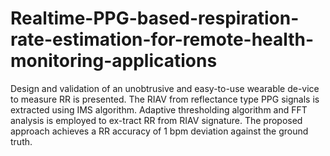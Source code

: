 # Realtime-PPG-based-respiration-rate-estimation-for-remote-health-monitoring-applications
Design and validation of an unobtrusive and easy-to-use wearable de-vice to measure RR is presented.  The RIAV from reflectance type PPG signals is extracted using IMS algorithm.  Adaptive thresholding algorithm and FFT analysis is employed to ex-tract RR from RIAV signature.  The proposed approach achieves a RR accuracy of 1 bpm deviation against the ground truth.
